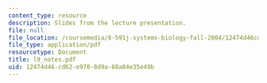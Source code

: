 ```yaml
---
content_type: resource
description: Slides from the lecture presentation.
file: null
file_location: /coursemedia/8-591j-systems-biology-fall-2004/12474d46cd62e9788d9a68a84e35e49b_l9_notes.pdf
file_type: application/pdf
resourcetype: Document
title: l9_notes.pdf
uid: 12474d46-cd62-e978-8d9a-68a84e35e49b
---
```

